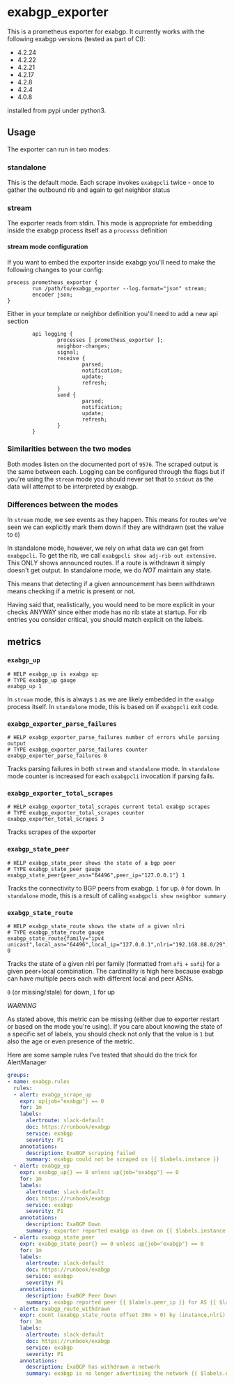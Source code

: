 # exabgp_exporter

This is a prometheus exporter for exabgp. It currently works with the following exabgp versions (tested as part of CI):

- 4.2.24
- 4.2.22
- 4.2.21
- 4.2.17
- 4.2.8
- 4.2.4
- 4.0.8

installed from pypi under python3.

## Usage

The exporter can run in two modes:

### standalone

This is the default mode. Each scrape invokes `exabgpcli` twice - once to gather the outbound rib and again to get neighbor status

### stream

The exporter reads from stdin. This mode is appropriate for embedding inside the exabgp process itself as a `processs` definition

#### stream mode configuration

If you want to embed the exporter inside exabgp you'll need to make the following changes to your config:

```text
process prometheus_exporter {
        run /path/to/exabgp_exporter --log.format="json" stream;
        encoder json;
}
```

Either in your template or neighbor definition you'll need to add a new api section

```text
        api logging {
                processes [ prometheus_exporter ];
                neighbor-changes;
                signal;
                receive {
                        parsed;
                        notification;
                        update;
                        refresh;
                }
                send {
                        parsed;
                        notification;
                        update;
                        refresh;
                }
        }
```

### Similarities between the two modes

Both modes listen on the documented port of `9576`. The scraped output is the same between each.
Logging can be configured through the flags but if you're using the `stream` mode you should never set that to `stdout` as the data will attempt to be interpreted by exabgp.

### Differences between the modes

In `stream` mode, we see events as they happen. This means for routes we've seen we can explicitly mark them down if they are withdrawn (set the value to `0`)

In standalone mode, however, we rely on what data we can get from `exabgpcli`.
To get the rib, we call `exabgpcli show adj-rib out extensive`. This ONLY shows announced routes. If a route is withdrawn it simply doesn't get output.
In standalone mode, we do *NOT* maintain any state.

This means that detecting if a given announcement has been withdrawn means checking if a metric is present or not.

Having said that, realistically, you would need to be more explicit in your checks ANYWAY since either mode has no rib state at startup.
For rib entries you consider critical, you should match explicit on the labels.

## metrics

### `exabgp_up`

```text
# HELP exabgp_up is exabgp up
# TYPE exabgp_up gauge
exabgp_up 1
```

In `stream` mode, this is always `1` as we are likely embedded in the `exabgp` process itself.
In `standalone` mode, this is based on if `exabgpcli` exit code.

### `exabgp_exporter_parse_failures`

```text
# HELP exabgp_exporter_parse_failures number of errors while parsing output
# TYPE exabgp_exporter_parse_failures counter
exabgp_exporter_parse_failures 0
```

Tracks parsing failures in both `stream` and `standalone` mode. In `standalone` mode counter is increased for each `exabgpcli` invocation if parsing fails.

### `exabgp_exporter_total_scrapes`

```text
# HELP exabgp_exporter_total_scrapes current total exabgp scrapes
# TYPE exabgp_exporter_total_scrapes counter
exabgp_exporter_total_scrapes 3
```

Tracks scrapes of the exporter

### `exabgp_state_peer`

```text
# HELP exabgp_state_peer shows the state of a bgp peer
# TYPE exabgp_state_peer gauge
exabgp_state_peer{peer_asn="64496",peer_ip="127.0.0.1"} 1
```

Tracks the connectivity to BGP peers from exabgp. `1` for up. `0` for down.
In `standalone` mode, this is a result of calling `exabgpcli show neighbor summary`

### `exabgp_state_route`

```text
# HELP exabgp_state_route shows the state of a given nlri
# TYPE exabgp_state_route gauge
exabgp_state_route{family="ipv4 unicast",local_asn="64496",local_ip="127.0.0.1",nlri="192.168.88.0/29",peer_asn="64496",peer_ip="127.0.0.1"} 0
```

Tracks the state of a given nlri per family (formatted from `afi` + `safi`) for a given peer+local combination.
The cardinality is high here because exabgp can have multiple peers each with different local and peer ASNs.

`0` (or missing/stale) for down, `1` for up

*WARNING*

As stated above, this metric can be missing (either due to exporter restart or based on the mode you're using).
If you care about knowing the state of a specific set of labels, you should check not only that the value is `1` but also the age or even presence of the metric.

Here are some sample rules I've tested that should do the trick for AlertManager

```yaml
groups:
- name: exabgp.rules
  rules:
  - alert: exabgp_scrape_up
    expr: up{job="exabgp"} == 0
    for: 1m
    labels:
      alertroute: slack-default
      doc: https://runbook/exabgp
      service: exabgp
      severity: P1
    annotations:
      description: ExaBGP scraping failed
      summary: exabgp could not be scraped on {{ $labels.instance }}
  - alert: exabgp_up
    expr: exabgp_up{} == 0 unless up{job="exabgp"} == 0
    for: 1m
    labels:
      alertroute: slack-default
      doc: https://runbook/exabgp
      service: exabgp
      severity: P1
    annotations:
      description: ExaBGP Down
      summary: exporter reported exabgp as down on {{ $labels.instance }}
  - alert: exabgp_state_peer
    expr: exabgp_state_peer{} == 0 unless up{job="exabgp"} == 0
    for: 1m
    labels:
      alertroute: slack-default
      doc: https://runbook/exabgp
      service: exabgp
      severity: P1
    annotations:
      description: ExaBGP Peer Down
      summary: exabgp reported peer {{ $labels.peer_ip }} for AS {{ $labels.peer_as }} as down on {{ $labels.instance }}
  - alert: exabgp_route_withdrawn
    expr: count (exabgp_state_route offset 30m > 0) by (instance,nlri) unless count(exabgp_state_route) by (instance,nlri)
    for: 1m
    labels:
      alertroute: slack-default
      doc: https://runbook/exabgp
      service: exabgp
      severity: P1
    annotations:
      description: ExaBGP has withdrawn a network
      summary: exabgp is no longer advertising the network {{ $labels.nlri }} on {{ $labels.instance }}
```
